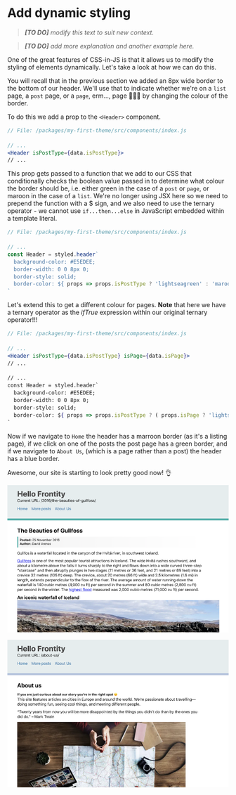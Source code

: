 # Add dynamic styling

> *__[TO DO]__ modify this text to suit new context.*

> *__[TO DO]__ add more explanation and another example here.*

One of the great features of CSS-in-JS is that it allows us to modify the styling of elements dynamically. Let's take a look at how we can do this.

You will recall that in the previous section we added an 8px wide border to the bottom of our header. We'll use that to indicate whether we're on a `list` page, a `post` page, or a `page`, erm..., page 🤷🏻‍♂️ by changing the colour of the border.

To do this we add a prop to the `<Header>` component.

```jsx
// File: /packages/my-first-theme/src/components/index.js

// ...
<Header isPostType={data.isPostType}>
// ...
```

This prop gets passed to a function that we add to our CSS that conditionally checks the boolean value passed in to determine what colour the border should be, i.e. either green in the case of a `post` or `page`, or maroon in the case of a `list`. We're no longer using JSX here so we need to prepend the function with a $ sign, and we also need to use the ternary operator - we cannot use `if...then...else` in JavaScript embedded within a template literal.

```jsx
// File: /packages/my-first-theme/src/components/index.js

// ...
const Header = styled.header`
  background-color: #E5EDEE;
  border-width: 0 0 8px 0;
  border-style: solid;
  border-color: ${ props => props.isPostType ? 'lightseagreen' : 'maroon'};
`
```

Let's extend this to get a different colour for pages. __Note__ that here we have a ternary operator as the _ifTrue_ expression within our original ternary operator!!!

```jsx
// File: /packages/my-first-theme/src/components/index.js

// ...
<Header isPostType={data.isPostType} isPage={data.isPage}>
// ...

// ...
const Header = styled.header`
  background-color: #E5EDEE;
  border-width: 0 0 8px 0;
  border-style: solid;
  border-color: ${ props => props.isPostType ? ( props.isPage ? 'lightsteelblue' : 'lightseagreen' ) : 'maroon'};
`
```

Now if we navigate to `Home` the header has a marroon border (as it's a listing page), if we click on one of the posts the post page has a green border, and if we navigate to `About Us`, (which is a page rather than a post) the header has a blue border.

Awesome, our site is starting to look pretty good now! 👌

<p>
  <img alt="Frontity in the browser - post" src="../assets/part4img3.png">
</p>

<p>
  <img alt="Frontity in the browser - page" src="../assets/part4img4.png">
</p>